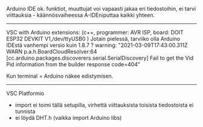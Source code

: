 Arduino IDE ok.
 funktiot, muuttujat voi vapaasti jakaa eri tiedostoihin, ei tarvi viittauksia - käännösvaiheessa A-IDEniputtaa kaikki yhteen.

---------------------------------------------

VSC with Arduino extensions:
(c++, programmer: AVR ISP, board: DOIT ESP32 DEVKIT V1,/dev/ttyUSB0 )
Jotain pielessä, tarviiko olla Arduino IDEstä vanhempi versio kuin 1.8.7 ?
warning:
"2021-03-09T17:43:00.311Z WARN p.a.h.BoardCloudResolver:64 [cc.arduino.packages.discoverers.serial.SerialDiscovery] Fail to get the Vid Pid information from the builder response code=404"


Kun terminal = Arduino näkee edistymisen. 

-------------------------------------------------
VSC Platformio
- import ei toimi tällä setupilla, virhettä viittauksista toisista tiedostoista ei tunnista
- ei löydä DHT.h (vaikka import Arduino libs)